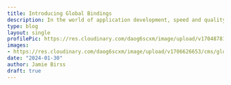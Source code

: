 ```yaml
---
title: Introducing Global Bindings
description: In the world of application development, speed and quality often sit on opposite ends of the spectrum. Yet, we believe they can coexist harmoniously. That's why we're excited to introduce an easier way to create multi-step forms. 
type: blog
layout: single
profilePic: https://res.cloudinary.com/daog6scxm/image/upload/v1704878154/Photos/headshot_aw4uce.png
images:
- https://res.cloudinary.com/daog6scxm/image/upload/v1706626653/cms/globalBindings/globalBindings_ibbjgy.png
date: "2024-01-30"
author: Jamie Birss
draft: true
---
```


